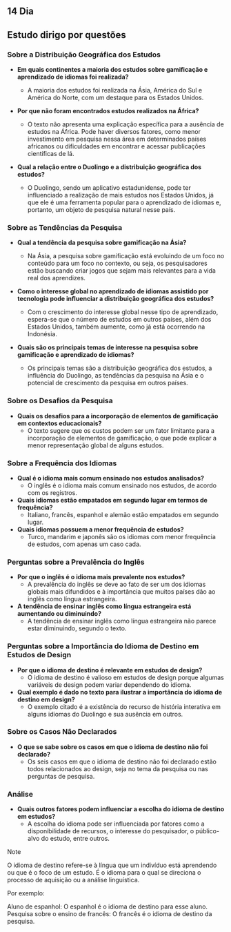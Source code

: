 ## 14 Dia

## Estudo dirigo por questões

### Sobre a Distribuição Geográfica dos Estudos
* **Em quais continentes a maioria dos estudos sobre gamificação e aprendizado de idiomas foi realizada?**
    * A maioria dos estudos foi realizada na Ásia, América do Sul e América do Norte, com um destaque para os Estados Unidos.

* **Por que não foram encontrados estudos realizados na África?**
    * O texto não apresenta uma explicação específica para a ausência de estudos na África. Pode haver diversos fatores, como menor investimento em pesquisa nessa área em determinados países africanos ou dificuldades em encontrar e acessar publicações científicas de lá.

* **Qual a relação entre o Duolingo e a distribuição geográfica dos estudos?**
    * O Duolingo, sendo um aplicativo estadunidense, pode ter influenciado a realização de mais estudos nos Estados Unidos, já que ele é uma ferramenta popular para o aprendizado de idiomas e, portanto, um objeto de pesquisa natural nesse país.

### Sobre as Tendências da Pesquisa
* **Qual a tendência da pesquisa sobre gamificação na Ásia?**
    * Na Ásia, a pesquisa sobre gamificação está evoluindo de um foco no conteúdo para um foco no contexto, ou seja, os pesquisadores estão buscando criar jogos que sejam mais relevantes para a vida real dos aprendizes.

* **Como o interesse global no aprendizado de idiomas assistido por tecnologia pode influenciar a distribuição geográfica dos estudos?**
    * Com o crescimento do interesse global nesse tipo de aprendizado, espera-se que o número de estudos em outros países, além dos Estados Unidos, também aumente, como já está ocorrendo na Indonésia.

* **Quais são os principais temas de interesse na pesquisa sobre gamificação e aprendizado de idiomas?**
    * Os principais temas são a distribuição geográfica dos estudos, a influência do Duolingo, as tendências da pesquisa na Ásia e o potencial de crescimento da pesquisa em outros países.

### Sobre os Desafios da Pesquisa
* **Quais os desafios para a incorporação de elementos de gamificação em contextos educacionais?**
    * O texto sugere que os custos podem ser um fator limitante para a incorporação de elementos de gamificação, o que pode explicar a menor representação global de alguns estudos.



### Sobre a Frequência dos Idiomas

* **Qual é o idioma mais comum ensinado nos estudos analisados?**
  * O inglês é o idioma mais comum ensinado nos estudos, de acordo com os registros.
* **Quais idiomas estão empatados em segundo lugar em termos de frequência?**
  * Italiano, francês, espanhol e alemão estão empatados em segundo lugar.
* **Quais idiomas possuem a menor frequência de estudos?**
  * Turco, mandarim e japonês são os idiomas com menor frequência de estudos, com apenas um caso cada.

### Perguntas sobre a Prevalência do Inglês

* **Por que o inglês é o idioma mais prevalente nos estudos?**
  * A prevalência do inglês se deve ao fato de ser um dos idiomas globais mais difundidos e à importância que muitos países dão ao inglês como língua estrangeira.
* **A tendência de ensinar inglês como língua estrangeira está aumentando ou diminuindo?**
  * A tendência de ensinar inglês como língua estrangeira não parece estar diminuindo, segundo o texto.

### Perguntas sobre a Importância do Idioma de Destino em Estudos de Design

* **Por que o idioma de destino é relevante em estudos de design?**
  * O idioma de destino é valioso em estudos de design porque algumas variáveis de design podem variar dependendo do idioma.
* **Qual exemplo é dado no texto para ilustrar a importância do idioma de destino em design?**
  * O exemplo citado é a existência do recurso de história interativa em alguns idiomas do Duolingo e sua ausência em outros.

### Sobre os Casos Não Declarados

* **O que se sabe sobre os casos em que o idioma de destino não foi declarado?**
  * Os seis casos em que o idioma de destino não foi declarado estão todos relacionados ao design, seja no tema da pesquisa ou nas perguntas de pesquisa.

### Análise

* **Quais outros fatores podem influenciar a escolha do idioma de destino em estudos?**
  * A escolha do idioma pode ser influenciada por fatores como a disponibilidade de recursos, o interesse do pesquisador, o público-alvo do estudo, entre outros.
 
> [!NOTE]
> O idioma de destino refere-se à língua que um indivíduo está aprendendo ou que é o foco de um estudo.
> É o idioma para o qual se direciona o processo de aquisição ou a análise linguística.
>
> Por exemplo:
>
> Aluno de espanhol: O espanhol é o idioma de destino para esse aluno.
> Pesquisa sobre o ensino de francês: O francês é o idioma de destino da pesquisa.

